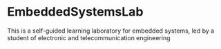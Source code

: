 # EmbeddedSystemsLab
This is a self-guided learning laboratory for embedded systems, led by a student of electronic and telecommunication engineering
